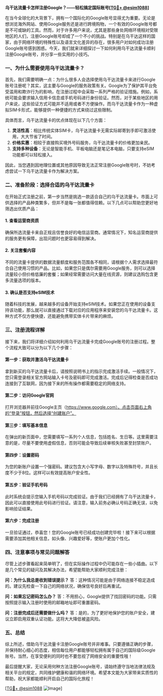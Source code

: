 **乌干达流量卡怎样注册Google？——轻松搞定国际账号[[TG💪+ @esim1088](https://t.me/s/esim1088)]**

在当今全球化的大背景下，拥有一个国际化的Google账号显得尤为重要。无论是想浏览海外网站、使用Google服务还是进行跨境购物，一个有效的Google账号都是不可或缺的工具。然而，对于许多用户来说，尤其是那些身处网络环境相对受限地区的人们，注册Google账号却成了一个不小的挑战。特别是在乌干达这样的国家，由于网络环境的特殊性以及语言文化差异的存在，很多用户对如何成功注册Google账号感到困惑。今天，我们就来详细探讨一下如何利用乌干达流量卡顺利注册Google账号，并分享一些实用的小技巧。

### 一、为什么需要使用乌干达流量卡？

首先，我们需要明确一点：为什么很多人会选择使用乌干达流量卡来进行Google账号注册呢？其实，这主要与Google的服务政策有关。Google为了保护其平台免受滥用和欺诈行为的影响，在注册过程中会采取一系列严格的验证措施。例如，系统可能会要求输入信用卡信息或手机号码进行身份验证。然而，对于某些地区的用户来说，这些验证方式可能并不适用或者不方便操作。而乌干达流量卡作为一种虚拟SIM卡形式，能够提供一种便捷的方式来绕过这些限制。

具体而言，乌干达流量卡的优点体现在以下几个方面：
1. **灵活性高**：相比传统实体SIM卡，乌干达流量卡无需实际邮寄到手即可激活使用，大大节省了时间。
2. **价格实惠**：相较于直接购买境外号码服务，乌干达流量卡的价格更加亲民。
3. **支持多种设备**：无论是智能手机、平板电脑还是笔记本电脑，只要支持eSIM功能都可以轻松接入。

因此，当您遇到因地理位置或其他原因导致无法正常注册Google账号时，不妨考虑尝试一下乌干达流量卡作为解决方案。

### 二、准备阶段：选择合适的乌干达流量卡

在开始正式注册之前，第一步当然是挑选一款适合自己的乌干达流量卡。市面上可供选择的产品种类繁多，但并不是每一张都值得信赖。以下几点可以帮助您更好地筛选出优质产品：

#### 1. 查看运营商资质
确保所选流量卡来自正规且信誉良好的电信运营商。通常情况下，知名运营商提供的服务更有保障，出现问题时也更容易得到解决。

#### 2. 关注套餐内容
不同的流量卡提供的数据流量额度和服务范围各不相同，请根据个人需求选择最符合自己使用习惯的产品。比如，如果您只是偶尔需要用Google服务，则可以选择流量较小但价格低廉的套餐；如果经常需要访问大量在线资源，则建议选购包含更多流量选项的版本。

#### 3. 确认是否支持eSIM技术
随着科技的发展，越来越多的设备开始支持eSIM技术。如果您正在使用的设备支持该功能，那么就可以直接通过下载对应的应用程序来安装您的乌干达流量卡。这种方式不仅方便快捷，还能避免携带实体卡片带来的麻烦。

### 三、注册流程详解

接下来，我们将详细介绍如何利用乌干达流量卡完成Google账号的注册过程。整个流程大致可以分为以下几个步骤：

#### 第一步：获取并激活乌干达流量卡
拿到新买的乌干达流量卡后，请按照说明书上的指示完成激活手续。一般情况下，您只需登录相关官方网站输入卡号及密码即可完成激活。完成后记得检查是否成功连接到了互联网，因为接下来的所有操作都需要稳定的网络支持。

#### 第二步：访问Google官网
打开浏览器并前往Google主页（https://www.google.com）。点击页面右上角的“登录”按钮，然后选择“创建账户”。

#### 第三步：填写基本信息
在弹出的新页面中，您需要填写一系列个人信息，包括姓名、生日等。这里需要注意的是，尽量不要使用虚假信息，否则可能会导致后续审核失败甚至封禁账户。

#### 第四步：设置密码
为您的新账户设置一个强密码。建议包含大小写字母、数字以及特殊符号，并且长度不少于8位。这样可以有效提高账户安全性。

#### 第五步：验证手机号码
此时系统会提示您输入手机号码以完成验证。由于我们已经拥有了乌干达流量卡，因此可以直接使用此号码进行验证。请注意，输入前务必确认号码正确无误，以免影响验证结果。

#### 第六步：完成注册
一旦验证通过，恭喜您！您的Google账号已经成功创建完毕啦！接下来可以根据需要添加其他相关信息，如头像、兴趣爱好等，使账户更加个性化。

### 四、注意事项与常见问题解答

尽管上述步骤看起来简单明了，但在实际操作过程中仍可能存在一些小插曲。以下是几个常见的疑问及其解决办法，希望能帮助大家顺利完成注册：

**问：为什么我总是收到错误提示？**
答：这种情况可能是由于网络连接不稳定造成的。建议先检查一下自己的网络状况，确保信号良好后再重试。

**问：如果忘记密码怎么办？**
答：不用担心，Google提供了找回密码的功能。只需按照提示输入注册时使用的邮箱地址即可重置密码。

**问：注册完成后还需要做什么吗？**
答：是的，为了更好地保护您的账户安全，建议立即启用双重认证功能。这将大大降低被盗风险。

### 五、总结

综上所述，借助乌干达流量卡注册Google账号并非难事。只要遵循正确的步骤，并保持耐心细心的态度，相信每位用户都能够轻松拥有属于自己的国际级Google账号。当然，在享受便利的同时也不要忽视了网络安全的重要性哦！

最后提醒大家，无论采用何种方法注册Google账号，请始终遵守当地法律法规及相关平台的规定，共同维护健康和谐的网络环境。希望本文能为大家带来实质性的帮助，祝大家都能顺利开启自己的国际化旅程！

[[TG💪+ @esim1088](https://t.me/s/esim1088) ![Image](https://i.postimg.cc/4NQfJmqS/Snipaste-2025-05-13-00-14-12.png)]